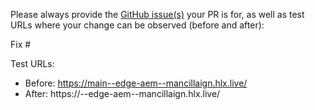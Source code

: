 Please always provide the [GitHub issue(s)](../issues) your PR is for, as well as test URLs where your change can be observed (before and after):

Fix #<gh-issue-id>

Test URLs:
- Before: https://main--edge-aem--mancillaign.hlx.live/
- After: https://<branch>--edge-aem--mancillaign.hlx.live/
